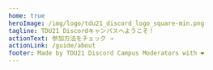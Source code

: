 ```yaml
---
home: true
heroImage: /img/logo/tdu21_discord_logo_square-min.png
tagline: TDU21 Discordキャンパスへようこそ！
actionText: 参加方法をチェック →
actionLink: /guide/about
footer: Made by TDU21 Discord Campus Moderators with ❤️
---
```

